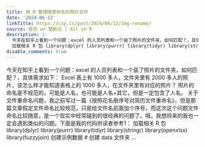 ```yaml
---
title: 用 R 整理随意命名的照片文件
date: '2024-06-12'
linkTitle: https://cxy.cc/post/2024/06/12/img-rename/
source: 首页 on 楚新元 | All in R
description: |-
  今天在知乎上看到一个问题：excel 的人员列表和一个装了照片的文件夹，如何匹配？，具体需求如下： Excel 表上有 1000 多人，文件夹里有 2000 多人的照片，该怎么样才能知道表格上的 1000 多人，在文件夹里有对应的照片？ 照片的命名是不规范的，可能是人名，也可能是人名+其它，但是一定包含了人名。 关于文件重命名问题，我之前写过一篇《按照花名册序号对简历文件重命名》，但是那篇文章假定文件命名比较规范，只是给文件名前面加个序号，而这次这个问题文件命名比较随意，是一个现实中经常碰到的很经典的问题了。哦，我想将来的我也一定会遇到类似的问题。下面是我的代码供读者参考1：
  加载相关 R 包 library(dplyr) library(purrr) library(tidyr) library(stringr) library(openxlsx) library(fuzzyjoin) 创建示例数据 # 创建 data 文件夹 ...
disable_comments: true
---
```

今天在知乎上看到一个问题：excel 的人员列表和一个装了照片的文件夹，如何匹配？，具体需求如下： Excel 表上有 1000 多人，文件夹里有 2000 多人的照片，该怎么样才能知道表格上的 1000 多人，在文件夹里有对应的照片？ 照片的命名是不规范的，可能是人名，也可能是人名+其它，但是一定包含了人名。 关于文件重命名问题，我之前写过一篇《按照花名册序号对简历文件重命名》，但是那篇文章假定文件命名比较规范，只是给文件名前面加个序号，而这次这个问题文件命名比较随意，是一个现实中经常碰到的很经典的问题了。哦，我想将来的我也一定会遇到类似的问题。下面是我的代码供读者参考1：
加载相关 R 包 library(dplyr) library(purrr) library(tidyr) library(stringr) library(openxlsx) library(fuzzyjoin) 创建示例数据 # 创建 data 文件夹 ...